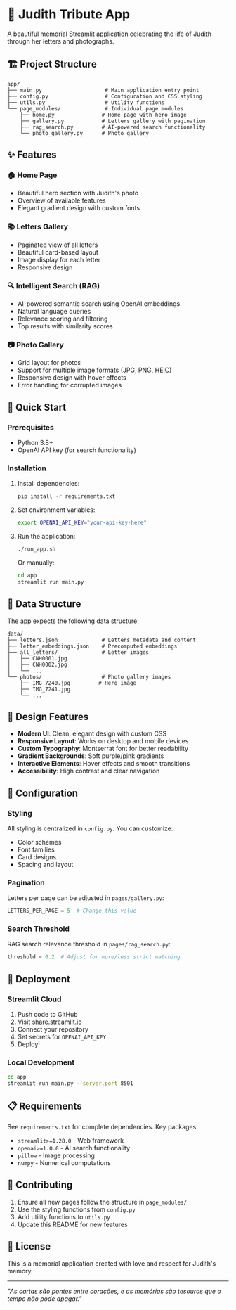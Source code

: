 # 💌 Judith Tribute App

A beautiful memorial Streamlit application celebrating the life of Judith through her letters and photographs.

## 🏗️ Project Structure

```
app/
├── main.py                    # Main application entry point
├── config.py                  # Configuration and CSS styling
├── utils.py                   # Utility functions
└── page_modules/              # Individual page modules
    ├── home.py               # Home page with hero image
    ├── gallery.py            # Letters gallery with pagination
    ├── rag_search.py         # AI-powered search functionality
    └── photo_gallery.py      # Photo gallery
```

## ✨ Features

### 🏠 Home Page
- Beautiful hero section with Judith's photo
- Overview of available features
- Elegant gradient design with custom fonts

### 📚 Letters Gallery
- Paginated view of all letters
- Beautiful card-based layout
- Image display for each letter
- Responsive design

### 🔍 Intelligent Search (RAG)
- AI-powered semantic search using OpenAI embeddings
- Natural language queries
- Relevance scoring and filtering
- Top results with similarity scores

### 📷 Photo Gallery
- Grid layout for photos
- Support for multiple image formats (JPG, PNG, HEIC)
- Responsive design with hover effects
- Error handling for corrupted images

## 🚀 Quick Start

### Prerequisites
- Python 3.8+
- OpenAI API key (for search functionality)

### Installation
1. Install dependencies:
   ```bash
   pip install -r requirements.txt
   ```

2. Set environment variables:
   ```bash
   export OPENAI_API_KEY="your-api-key-here"
   ```

3. Run the application:
   ```bash
   ./run_app.sh
   ```
   
   Or manually:
   ```bash
   cd app
   streamlit run main.py
   ```

## 📁 Data Structure

The app expects the following data structure:

```
data/
├── letters.json              # Letters metadata and content
├── letter_embeddings.json    # Precomputed embeddings
├── all_letters/              # Letter images
│   ├── CNH0001.jpg
│   ├── CNH0002.jpg
│   └── ...
└── photos/                   # Photo gallery images
    ├── IMG_7240.jpg         # Hero image
    ├── IMG_7241.jpg
    └── ...
```

## 🎨 Design Features

- **Modern UI**: Clean, elegant design with custom CSS
- **Responsive Layout**: Works on desktop and mobile devices
- **Custom Typography**: Montserrat font for better readability
- **Gradient Backgrounds**: Soft purple/pink gradients
- **Interactive Elements**: Hover effects and smooth transitions
- **Accessibility**: High contrast and clear navigation

## 🔧 Configuration

### Styling
All styling is centralized in `config.py`. You can customize:
- Color schemes
- Font families
- Card designs
- Spacing and layout

### Pagination
Letters per page can be adjusted in `pages/gallery.py`:
```python
LETTERS_PER_PAGE = 5  # Change this value
```

### Search Threshold
RAG search relevance threshold in `pages/rag_search.py`:
```python
threshold = 0.2  # Adjust for more/less strict matching
```

## 🚀 Deployment

### Streamlit Cloud
1. Push code to GitHub
2. Visit [share.streamlit.io](https://share.streamlit.io)
3. Connect your repository
4. Set secrets for `OPENAI_API_KEY`
5. Deploy!

### Local Development
```bash
cd app
streamlit run main.py --server.port 8501
```

## 📋 Requirements

See `requirements.txt` for complete dependencies. Key packages:
- `streamlit>=1.28.0` - Web framework
- `openai>=1.0.0` - AI search functionality
- `pillow` - Image processing
- `numpy` - Numerical computations

## 🤝 Contributing

1. Ensure all new pages follow the structure in `page_modules/`
2. Use the styling functions from `config.py`
3. Add utility functions to `utils.py`
4. Update this README for new features

## 📝 License

This is a memorial application created with love and respect for Judith's memory.

---

*"As cartas são pontes entre corações, e as memórias são tesouros que o tempo não pode apagar."*
